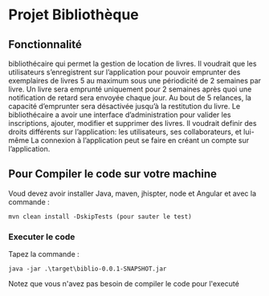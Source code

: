 # Projet Bibliothèque

## Fonctionnalité

bibliothécaire qui permet la gestion de location de livres.
Il voudrait que les utilisateurs s’enregistrent sur l’application pour pouvoir emprunter des
exemplaires de livres 5 au maximum sous une périodicité de 2 semaines par livre.
Un livre sera emprunté uniquement pour 2 semaines après quoi une notification de retard sera
envoyée chaque jour. Au bout de 5 relances, la capacité d’emprunter sera désactivée jusqu’à la
restitution du livre.
Le bibliothécaire a avoir une interface d’administration pour valider les inscriptions,
ajouter, modifier et supprimer des livres. Il voudrait definir des droits
différents sur l’application: les utilisateurs, ses collaborateurs, et lui-même
La connexion à l’application peut se faire en créant un
compte sur l’application.




## Pour Compiler le code sur votre machine 

Voud devez avoir installer Java, maven, jhispter, node et Angular et avec la commande :


```
mvn clean install -DskipTests (pour sauter le test)
```


### Executer le code

Tapez la commande : 


```
java -jar .\target\biblio-0.0.1-SNAPSHOT.jar 
```

Notez que vous n'avez pas besoin de compiler le code pour l'executé

